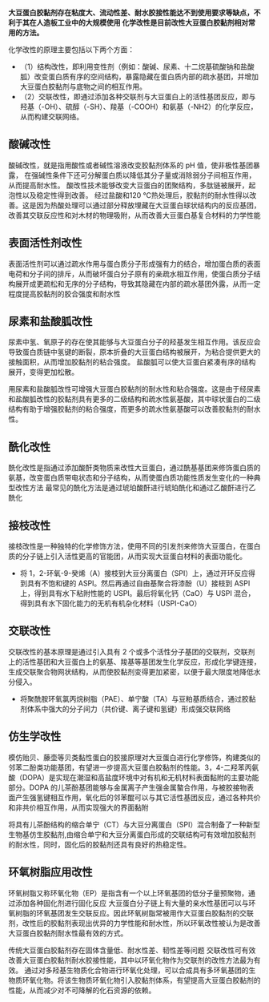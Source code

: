 **大豆蛋白胶黏剂存在粘度大、流动性差、耐水胶接性能达不到使用要求等缺点，不利于其在人造板工业中的大规模使用
化学改性是目前改性大豆蛋白胶黏剂相对常用的方法。**

化学改性的原理主要包括以下两个方面：

- （1）结构改性，即利用变性剂（例如：酸碱、尿素、十二烷基硫酸钠和盐酸胍）改变蛋白质有序的空间结构，暴露隐藏在蛋白质内部的疏水基团，并增加大豆蛋白胶黏剂与底物之间的相互作用。
- （2）交联改性，即通过添加各种交联剂与大豆蛋白上的活性基团反应，即与羟基（-OH）、硫醇（-SH）、羧基（-COOH）和氨基（-NH2）的化学反应，从而构建交联网络。

## 酸碱改性
酸碱改性，就是指用酸性或者碱性溶液改变胶黏剂体系的 pH 值，使非极性基团暴露，
在强碱性条件下还可分解蛋白质以降低其分子量或消除弱分子间相互作用，从而提高耐水性。
酸改性技术能够改变大豆蛋白的团聚结构，多肽链被展开，起泡性以及稳定性得到改善。
经过盐酸和120 ℃热处理后，胶黏剂的耐水性得以改善。这是因为热酸处理可以通过部分释放埋藏在大豆蛋白球状结构内的反应基团，改善其交联反应性和对木材的物理吸附，从而改善大豆蛋白基复合材料的力学性能

## 表面活性剂改性
表面活性剂可以通过疏水作用与蛋白质分子形成强有力的结合，增加蛋白质的表面电荷和分子间的排斥，从而破坏蛋白分子原有的亲疏水相互作用，使蛋白质分子结构展开成更疏松和无序的分子结构，导致其隐藏在内部的疏水基团外露，从而一定程度提高胶黏剂的胶合强度和耐水性

## 尿素和盐酸胍改性
尿素中氢、氧原子的存在使其能够与大豆蛋白分子的羟基发生相互作用。该反应会导致蛋白质链中氢键的断裂，原本折叠的大豆蛋白结构被展开，为粘合提供更大的接触面积，从而增加胶黏剂的粘合强度。
盐酸胍可以使大豆蛋白紧凑有序的结构展开，变得更加松散。

用尿素和盐酸胍改性可增强大豆蛋白胶黏剂的耐水性和粘合强度。这是由于经尿素和盐酸胍改性的胶黏剂具有更多的二级结构和疏水性氨基酸，其中球状蛋白的二级结构有助于增强胶黏剂的粘合强度，而更多的疏水性氨基酸可以改善胶黏剂的耐水性。

##  酰化改性
酰化改性是指通过添加酸酐类物质来改性大豆蛋白，通过酰基基团来修饰蛋白质的氨基，改变蛋白质带电状态和分子结构，从而使蛋白质功能性质发生变化的一种典型改性方法
最常见的酰化方法是通过琥珀酸酐进行琥珀酰化和通过乙酸酐进行乙酰化

## 接枝改性

接枝改性是一种独特的化学修饰方法，使用不同的引发剂来修饰大豆蛋白，在蛋白质的分子链上引入活性更高的官能团，从而实现大豆蛋白材料的表面功能化。

- 将 1，2-环氧-9-癸烯（A）接枝到大豆分离蛋白（SPI）上，通过开环反应得到具有不饱和键的 ASPI。然后再通过自由基聚合将漆酚（U）接枝到 ASPI上，得到具有水下粘附性能的 USPI。最后将氧化钙（CaO）与 USPI 混合，得到具有水下固化能力的无机有机杂化材料（USPI-CaO）

## 交联改性

交联改性的基本原理是通过引入具有 2 个或多个活性分子基团的交联剂，交联剂上的活性基团和大豆蛋白上的氨基、羧基等基团发生化学反应，形成化学键连接，生成交联聚合物网状结构，从而使胶黏剂变得更加紧密，以便于最大限度地降低水分侵入。

- 将聚酰胺环氧氯丙烷树脂（PAE）、单宁酸（TA）与豆粕基质结合，通过胶黏剂体系中强大的分子间力（共价键、离子键和氢键）形成强交联网络

## 仿生学改性
模仿贻贝、藤壶等贝类黏性蛋白的胶接原理对大豆蛋白进行化学修饰，构建类似的邻苯二酚类功能基团，有望进一步提高大豆蛋白胶黏剂的性能。3，4-二羟苯丙氨酸（DOPA）是实现在潮湿和高盐度环境中对有机和无机材料表面黏附的主要功能部分。DOPA 的儿茶酚基团能够与金属离子产生强金属螯合作用，与被胶接物表面产生强氢键相互作用，氧化后的邻苯醌可以与其它活性基团反应，通过各种共价和非共价相互作用，从而实现强大的界面黏附

将具有儿茶酚结构的缩合单宁（CT）与大豆分离蛋白（SPI）混合制备了一种新型生物基仿生胶黏剂,由缩合单宁和大豆分离蛋白形成的交联结构可有效增加胶黏剂的耐水性，同时，固化后的胶黏剂还具有良好的热稳定性。

## 环氧树脂应用改性
环氧树脂又称环氧化物（EP）是指含有一个以上环氧基团的低分子量预聚物，通过添加各种固化剂进行固化反应
大豆蛋白分子链上有大量的亲水性基团可以与环氧树脂的环氧基团发生交联反应。因此环氧树脂常被用作大豆蛋白胶黏剂的交联剂，改性后的胶黏剂表现出优异的力学性能和耐水性，所以环氧改性被认为是改善大豆蛋白胶黏剂耐水性最有效的方式。


传统大豆蛋白胶黏剂存在固体含量低、耐水性差、韧性差等问题
交联改性可有效改善大豆蛋白胶黏剂耐水胶接性能，其中以环氧化物作为交联剂的改性方法最为有效。
通过对多羟基生物质化合物进行环氧化处理，可以合成具有多环氧基团的生物质环氧化物。将该生物质环氧化物引入胶黏剂体系，有望提高大豆蛋白胶黏剂的性能，从而减少对不可降解的化石资源的依赖。


